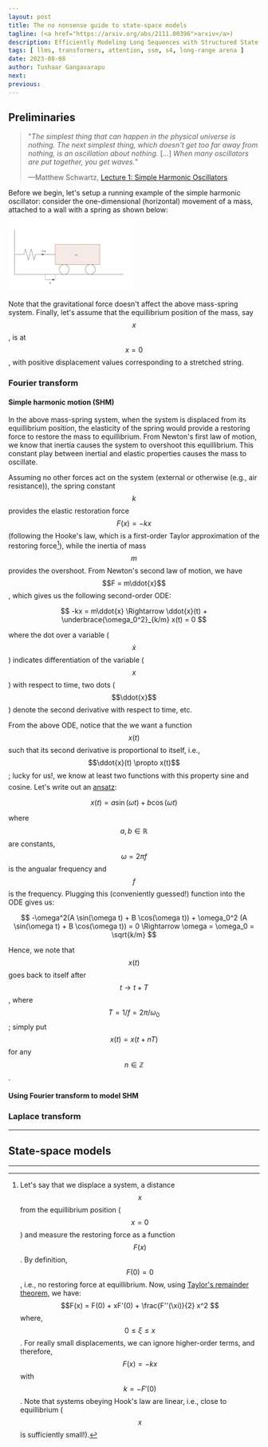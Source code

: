 ```yaml
---
layout: post
title: The no nonsense guide to state-space models
tagline: (<a href="https://arxiv.org/abs/2111.00396">arxiv</a>)
description: Efficiently Modeling Long Sequences with Structured State Spaces
tags: [ llms, transformers, attention, ssm, s4, long-range arena ]
date: 2023-08-08
author: Tushaar Gangavarapu
next:
previous: 
---
```


## Preliminaries

<blockquote><div>
    "<i>The simplest thing that can happen in the physical universe is nothing. The next simplest thing, which doesn't get too far away from nothing, is an oscillation about nothing.</i> [...] <i>When many oscillators are put together, you get waves.</i>" <p style="margin-bottom:0.1cm;"></p> &#151;Matthew Schwartz, <a href="https://scholar.harvard.edu/files/schwartz/files/lecture1-oscillators-and-linearity.pdf">Lecture 1: Simple Harmonic Oscillators</a>
</div></blockquote>

Before we begin, let's setup a running example of the simple harmonic oscillator: consider the one-dimensional (horizontal) movement of a mass, attached to a wall with a spring as shown below:

<img src="./imgs/mass-on-spring.png" width=250>

Note that the gravitational force doesn't affect the above mass-spring system. Finally, let's assume that the equillibrium position of the mass, say $$x$$, is at $$x = 0$$, with positive displacement values corresponding to a stretched string.

### Fourier transform

#### Simple harmonic motion (SHM)

In the above mass-spring system, when the system is displaced from its equillibrium position, the elasticity of the spring would provide a restoring force to restore the mass to equillibrium. From Newton's first law of motion, we know that inertia causes the system to overshoot this equillibrium. This constant play between inertial and elastic properties causes the mass to oscillate.

Assuming no other forces act on the system (external or otherwise (e.g., air resistance)), the spring constant $$k$$ provides the elastic restoration force $$F(x) = -kx$$ (following the Hooke's law, which is a first-order Taylor approximation of the restoring force[^1]), while the inertia of mass $$m$$ provides the overshoot. From Newton's second law of motion, we have $$F = m\ddot{x}$$, which gives us the following second-order ODE:

$$
-kx = m\ddot{x} \Rightarrow \ddot{x}(t) + \underbrace{\omega_0^2}_{k/m} x(t) = 0
$$

where the dot over a variable ($$\dot{x}$$) indicates differentiation of the variable ($$x$$) with respect to time, two dots ($$\ddot{x}$$) denote the second derivative with respect to time, etc.

From the above ODE, notice that the we want a function $$x(t)$$ such that its second derivative is proportional to itself, i.e., $$\ddot{x}(t) \propto x(t)$$; lucky for us!, we know at least two functions with this property&#151; sine and cosine. Let's write out an [ansatz](https://res.cloudinary.com/dh3hm8pb7/image/upload/c_scale,q_auto:best/v1535842782/Handwaving/Published/Ansatz.png):

$$
x(t) = a \sin(\omega t) + b \cos(\omega t)
$$

where $$a, b \in \mathbb{R}$$ are constants, $$\omega = 2\pi f$$ is the angualar frequency and $$f$$ is the frequency. Plugging this (conveniently guessed!) function into the ODE gives us:

$$
-\omega^2(A \sin(\omega t) + B \cos(\omega t)) + \omega_0^2 (A \sin(\omega t) + B \cos(\omega t)) = 0 \Rightarrow \omega = \omega_0 = \sqrt{k/m}
$$

Hence, we note that $$x(t)$$ goes back to itself after $$t \rightarrow t + T$$, where $$T = 1/f = 2\pi / \omega_0$$; simply put $$x(t) = x(t + nT)$$ for any $$n \in \mathbb{Z}$$.

#### Using Fourier transform to model SHM

### Laplace transform

---

## State-space models

---

[^1]: Let's say that we displace a system, a distance $$x$$ from the equillibrium position ($$x = 0$$) and measure the restoring force as a function $$F(x)$$. By definition, $$F(0) = 0$$, i.e., no restoring force at equillibrium. Now, using [Taylor's remainder theorem](https://people.clas.ufl.edu/kees/files/TaylorRemainderProof.pdf), we have: $$F(x) = F(0) + xF'(0) + \frac{F''(\xi)}{2} x^2 $$ where, $$0 \leq \xi \leq x$$. For really small displacements, we can ignore higher-order terms, and therefore, $$F(x) = -kx$$ with $$k = -F'(0)$$. Note that systems obeying Hook's law are linear, i.e., close to equillibrium ($$x$$ is sufficiently small!).

